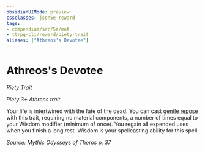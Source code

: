 ```yaml
---
obsidianUIMode: preview
cssclasses: json5e-reward
tags:
- compendium/src/5e/mot
- ttrpg-cli/reward/piety-trait
aliases: ["Athreos's Devotee"]
---
```

# Athreos's Devotee
*Piety Trait*  

*Piety 3+ Athreos trait*

Your life is intertwined with the fate of the dead. You can cast [gentle repose](/3-Mechanics/CLI/spells/gentle-repose.md) with this trait, requiring no material components, a number of times equal to your Wisdom modifier (minimum of once). You regain all expended uses when you finish a long rest. Wisdom is your spellcasting ability for this spell.

*Source: Mythic Odysseys of Theros p. 37*